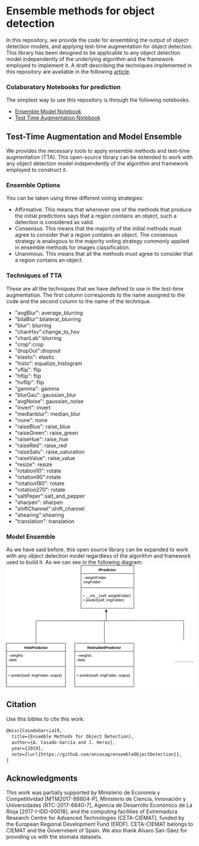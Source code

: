 # Ensemble methods for object detection

In this repository, we provide the code for ensembling the output of object detection models, and applying test-time augmentation for object detection. This library has been designed to be applicable to any object detection model independently of the underlying algorithm and the framework employed to implement it. A draft describing the techniques implemented in this repository are available in the following [article](https://drive.google.com/file/d/1ku8X8lHs6lethEa5Adhj7frzV44NTbl4/view?usp=sharing).

### Colaboratory Notebooks for prediction

The simplest way to use this repository is through the following notebooks.

- [Ensemble Model Notebook](https://colab.research.google.com/drive/1Tg9WaI_Cd-lPXDMuj6tHDlqakxo4-CLK)
- [Test Time Augmentation Notebook](https://colab.research.google.com/drive/1T1mn85AedRlaTNHeJW_QeTy0I5wOy14J)

## Test-Time Augmentation and Model Ensemble
We provides the necessary tools to apply ensemble methods and test-time augmentation (TTA). This open-source library can be  extended to work with any object detection  model  independently of the algorithm and framework employed to construct it.

### Ensemble Options
You can be taken using three different voting strategies:
*   Affirmative. This means that whenever one of the methods that produce the 
initial predictions says that a region contains an object, such a detection is considered as valid.
*   Consensus. This means that the majority of the initial methods must agree to consider that a region contains an object. The consensus strategy is analogous to the majority voting strategy commonly applied in ensemble methods for images classification.
*   Unanimous. This means that all the methods must agree to consider that a region contains an object.

### Techniques of TTA
These are all the techniques that we have defined to use in the test-time augmentation. The first column corresponds to the name assigned to the code and the second column to the name of the technique.
- "avgBlur": average_blurring
- "bilaBlur":bilateral_blurring 
- "blur": blurring
- "chanHsv":change_to_hsv
- "chanLab":blurring
- "crop":crop
- "dropOut":dropout
- "elastic": elastic
- "histo": equalize_histogram
- "vflip": flip
- "hflip": flip
- "hvflip": flip
- "gamma": gamma
- "blurGau": gaussian_blur
- "avgNoise": gaussian_noise
- "invert": invert
- "medianblur": median_blur
- "none": none
- "raiseBlue": raise_blue
- "raiseGreen": raise_green
- "raiseHue": raise_hue
- "raiseRed": raise_red
- "raiseSatu": raise_saturation
- "raiseValue": raise_value
- "resize": resize
- "rotation10": rotate
- "rotation90":rotate
- "rotation180": rotate
- "rotation270": rotate
- "saltPeper":salt_and_pepper
- "sharpen": sharpen
- "shiftChannel":shift_channel
- "shearing":shearing
- "translation": translation
    
### Model Ensemble
As we have said before, this open source library can be expanded to work with any object detection model regardless of the algorithm and framework used to build it. As we can see in the following diagram:
![DiagramModels](diagramaClases.jpg)


## Citation

Use this bibtex to cite this work:

```
@misc{CasadoGarcia19,
  title={Ensemble Methods for Object Detection},
  author={A. Casado-García and J. Heras},
  year={2019},
  note={\url{https://github.com/ancasag/ensembleObjectDetection}},
}
```

## Acknowledgments
This work was partially supported by Ministerio de Economía y Competitividad [MTM2017-88804-P], Ministerio de Ciencia, Innovación y Universidades [RTC-2017-6640-7], Agencia de Desarrollo Económico de La Rioja [2017-I-IDD-00018], and the computing facilities of Extremadura Research Centre for Advanced Technologies (CETA-CIEMAT), funded by the European Regional Development Fund (ERDF). CETA-CIEMAT belongs to CIEMAT and the Government of Spain. We also thank Álvaro San-Sáez for providing us with the stomata datasets.
